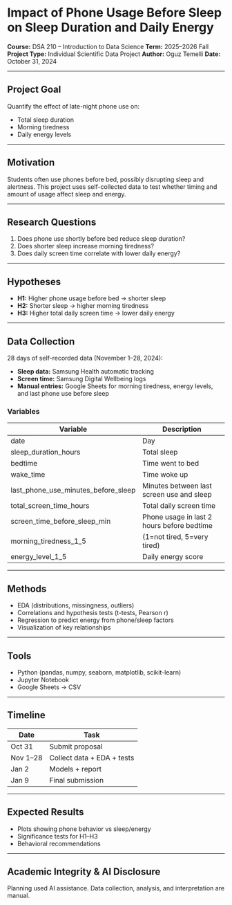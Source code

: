 # Impact of Phone Usage Before Sleep on Sleep Duration and Daily Energy

**Course:** DSA 210 – Introduction to Data Science
**Term:** 2025–2026 Fall
**Project Type:** Individual Scientific Data Project
**Author:** Oguz Temelli
**Date:** October 31, 2024

---

## Project Goal

Quantify the effect of late-night phone use on:

- Total sleep duration
- Morning tiredness
- Daily energy levels

---

## Motivation

Students often use phones before bed, possibly disrupting sleep and alertness. This project uses self-collected data to test whether timing and amount of usage affect sleep and energy.

---

## Research Questions

1. Does phone use shortly before bed reduce sleep duration?
2. Does shorter sleep increase morning tiredness?
3. Does daily screen time correlate with lower daily energy?

---

## Hypotheses

- **H1:** Higher phone usage before bed → shorter sleep
- **H2:** Shorter sleep → higher morning tiredness
- **H3:** Higher total daily screen time → lower daily energy

---

## Data Collection

28 days of self-recorded data (November 1–28, 2024):

- **Sleep data:** Samsung Health automatic tracking
- **Screen time:** Samsung Digital Wellbeing logs  
- **Manual entries:** Google Sheets for morning tiredness, energy levels, and last phone use before sleep

### Variables

| Variable                            | Description                                |
| ----------------------------------- | ------------------------------------------ |
| date                                | Day                                        |
| sleep_duration_hours                | Total sleep                                |
| bedtime                             | Time went to bed                           |
| wake_time                           | Time woke up                               |
| last_phone_use_minutes_before_sleep | Minutes between last screen use and sleep  |
| total_screen_time_hours             | Total daily screen time                    |
| screen_time_before_sleep_min        | Phone usage in last 2 hours before bedtime |
| morning_tiredness_1_5               | (1=not tired, 5=very tired)                |
| energy_level_1_5                    | Daily energy score                         |

---

## Methods

- EDA (distributions, missingness, outliers)
- Correlations and hypothesis tests (t-tests, Pearson r)
- Regression to predict energy from phone/sleep factors
- Visualization of key relationships

---

## Tools

- Python (pandas, numpy, seaborn, matplotlib, scikit-learn)
- Jupyter Notebook
- Google Sheets → CSV

---

## Timeline

| Date      | Task                       |
| --------- | -------------------------- |
| Oct 31    | Submit proposal            |
| Nov 1–28 | Collect data + EDA + tests |
| Jan 2     | Models + report            |
| Jan 9     | Final submission           |

---

## Expected Results

- Plots showing phone behavior vs sleep/energy
- Significance tests for H1–H3
- Behavioral recommendations

---

## Academic Integrity & AI Disclosure

Planning used AI assistance. Data collection, analysis, and interpretation are manual.
